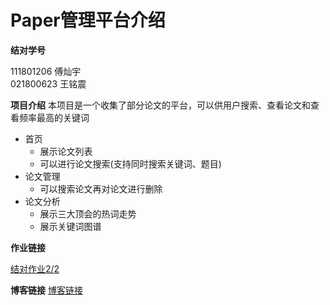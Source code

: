 # Paper管理平台介绍

**结对学号**

111801206 傅灿宇 <br>
021800623 王铭震

**项目介绍**
本项目是一个收集了部分论文的平台，可以供用户搜索、查看论文和查看频率最高的关键词


* 首页
    - 展示论文列表
    - 可以进行论文搜索(支持同时搜索关键词、题目)
* 论文管理
    - 可以搜索论文再对论文进行删除
* 论文分析
    - 展示三大顶会的热词走势
    - 展示关键词图谱


**作业链接**

[结对作业2/2](https://edu.cnblogs.com/campus/fzu/2021SpringSoftwareEngineeringPractice/homework/11890)

**博客链接**
[博客链接](https://www.cnblogs.com/fzu-wmz/p/14599358.html)

